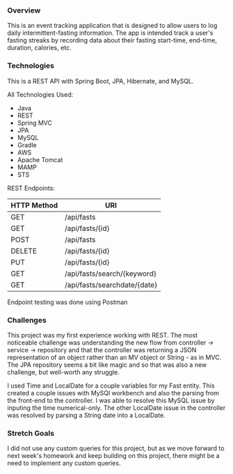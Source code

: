 ### Overview

This is an event tracking application that is designed to
allow users to log daily intermittent-fasting information. The app is intended
track a user's fasting streaks by recording data about their fasting
start-time, end-time, duration, calories, etc.

### Technologies

This is a REST API with Spring Boot, JPA, Hibernate, and MySQL.

All Technologies Used:
* Java
* REST
* Spring MVC
* JPA
* MySQL
* Gradle
* AWS
* Apache Tomcat
* MAMP
* STS


REST Endpoints:

| HTTP Method   |     URI                      |
| ------------- | -----------------------------|
| GET           | /api/fasts                   |
| GET           | /api/fasts/{id}              |
| POST          | /api/fasts                   |
| DELETE        | /api/fasts/{id}              |
| PUT           | /api/fasts/{id}              |
| GET           | /api/fasts/search/{keyword}  |
| GET           | /api/fasts/searchdate/{date} |

Endpoint testing was done using Postman

### Challenges

This project was my first experience working with REST. The most noticeable
challenge was understanding the new flow from controller -> service ->
repository and that the controller was returning a JSON representation of an
object rather than an MV object or String - as in MVC.  The JPA repository
seems a bit like magic and so that was also a new challenge, but well-worth
any struggle.

I used Time and LocalDate for a couple variables for my Fast entity. This
created a couple issues with MySQl workbench and also the parsing from the
front-end to the controller. I was able to resolve this MySQL issue by inputing
the time numerical-only. The other LocalDate issue in the controller was resolved
by parsing a String date into a LocalDate. 

### Stretch Goals
I did not use any custom queries for this project, but as we
move forward to next week's homework and keep building on this project, there
might be a need to implement any custom queries.

